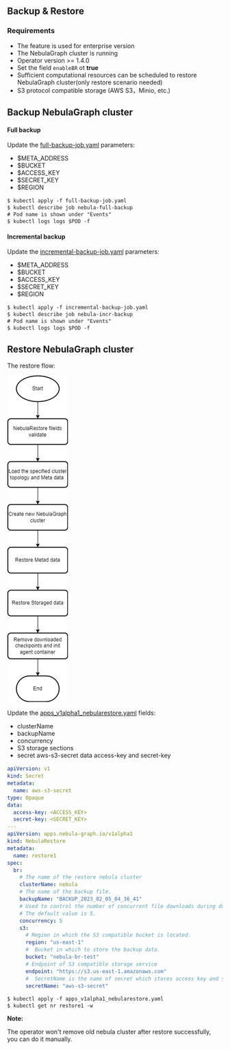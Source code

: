 ## Backup & Restore

### Requirements

* The feature is used for enterprise version
* The NebulaGraph cluster is running
* Operator version >= 1.4.0
* Set the field `enableBR` ot __true__
* Sufficient computational resources can be scheduled to restore NebulaGraph cluster(only restore scenario needed)
* S3 protocol compatible storage (AWS S3，Minio, etc.)

## Backup NebulaGraph cluster

#### Full backup

Update the [full-backup-job.yaml](../../config/samples/full-backup-job.yaml) parameters:

* $META_ADDRESS
* $BUCKET
* $ACCESS_KEY
* $SECRET_KEY
* $REGION

```shell
$ kubectl apply -f full-backup-job.yaml
$ kubectl describe job nebula-full-backup
# Pod name is shown under "Events"
$ kubectl logs logs $POD -f
```

#### Incremental backup

Update the [incremental-backup-job.yaml](../../config/samples/incremental-backup-job.yaml) parameters:

* $META_ADDRESS
* $BUCKET
* $ACCESS_KEY
* $SECRET_KEY
* $REGION

```shell
$ kubectl apply -f incremental-backup-job.yaml
$ kubectl describe job nebula-incr-backup
# Pod name is shown under "Events"
$ kubectl logs logs $POD -f
```

## Restore NebulaGraph cluster

The restore flow:

![avatar](../pictures/restore.png)

Update the [apps_v1alpha1_nebularestore.yaml](../../config/samples/nebularestore.yaml) fields:

* clusterName
* backupName
* concurrency
* S3 storage sections
* secret aws-s3-secret data access-key and secret-key

```yaml
apiVersion: v1
kind: Secret
metadata:
  name: aws-s3-secret
type: Opaque
data:
  access-key: <ACCESS_KEY>
  secret-key: <SECRET_KEY>
---
apiVersion: apps.nebula-graph.io/v1alpha1
kind: NebulaRestore
metadata:
  name: restore1
spec:
  br:
    # The name of the restore nebula cluster
    clusterName: nebula
    # The name of the backup file.
    backupName: "BACKUP_2023_02_05_04_36_41"
    # Used to control the number of concurrent file downloads during data restoration. 
    # The default value is 5.
    concurrency: 5
    s3:
      # Region in which the S3 compatible bucket is located.
      region: "us-east-1"
      #  Bucket in which to store the backup data.
      bucket: "nebula-br-test"
      # Endpoint of S3 compatible storage service
      endpoint: "https://s3.us-east-1.amazonaws.com"
      #  SecretName is the name of secret which stores access key and secret key.
      secretName: "aws-s3-secret"
```

```shell
$ kubectl apply -f apps_v1alpha1_nebularestore.yaml
$ kubectl get nr restore1 -w
```

**Note:**

The operator won't remove old nebula cluster after restore successfully, you can do it manually.
